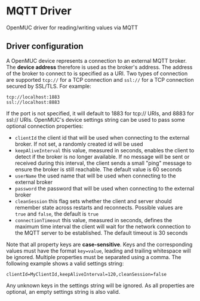 # MQTT Driver
OpenMUC driver for reading/writing values via MQTT

## Driver configuration
A OpenMUC device represents a connection to an external MQTT broker. The **device address** therefore is used as the broker's address. The address of the broker to connect to is specified as a URI. Two types of connection are supported `tcp://` for a TCP connection and `ssl://` for a TCP connection secured by SSL/TLS. For example:

```
tcp://localhost:1883
ssl://localhost:8883
```

If the port is not specified, it will default to 1883 for tcp:// URIs, and 8883 for ssl:// URIs. OpenMUC's device settings string can be used to pass some optional connection properties:

* `clientId` the client id that will be used when connecting to the external broker. If not set, a randomly created id will be used
* `keepAliveInterval` this value, measured in seconds, enables the client to detect if the broker is no longer available. If no message will be sent or received during this interval, the client sends a small "ping" message to ensure the broker is still reachable. The default value is 60 seconds
* `userName` the used name that will be used when connecting to the external broker
* `password` the password that will be used when connecting to the external broker
* `cleanSession` this flag sets whether the client and server should remember state across restarts and reconnects. Possible values are `true` and `false`, the default is `true`
* `connectionTimeout` this value, measured in seconds, defines the maximum time interval the client will wait for the network connection to the MQTT server to be established. The default timeout is 30 seconds

Note that all property keys are **case-sensitive**. Keys and the corresponding values must have the format `key=value`, leading and trailing whitespace will be ignored. Multiple properties must be separated using a comma. The following example shows a valid settings string:

```
clientId=MyClientId,keepAliveInterval=120,cleanSession=false
```
Any unknown keys in the settings string will be ignored. As all properties are optional, an empty settings string is also valid.
